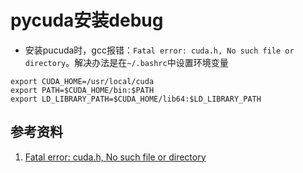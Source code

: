# pycuda安装debug

+ 安装pucuda时，gcc报错：`Fatal error: cuda.h, No such file or directory`。解决办法是在`~/.bashrc`中设置环境变量

```shell
export CUDA_HOME=/usr/local/cuda
export PATH=$CUDA_HOME/bin:$PATH
export LD_LIBRARY_PATH=$CUDA_HOME/lib64:$LD_LIBRARY_PATH
```





## 参考资料

1. [Fatal error: cuda.h, No such file or directory](https://blog.csdn.net/ecnu_lzj/article/details/104475098)